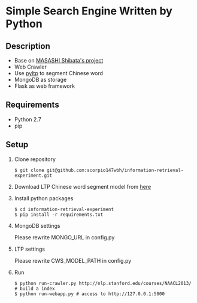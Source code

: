 # Simple Search Engine Written by Python

## Description

- Base on [MASASHI Shibata's project](https://github.com/c-bata/SearchEngine)
- Web Crawler
- Use [pyltp](https://github.com/HIT-SCIR/pyltp) to segment Chinese word
- MongoDB as storage
- Flask as web framework

## Requirements

- Python 2.7
- pip

## Setup

1. Clone repository

    ```
    $ git clone git@github.com:scorpio147wbh/information-retrieval-experiment.git
    ```

1. Download LTP Chinese word segment model from [here](http://pan.baidu.com/share/link?shareid=1988562907&uk=2738088569#path=%252Fltp-models%252F3.2.0%252Fsubmodels)

1. Install python packages

    ```
    $ cd information-retrieval-experiment
    $ pip install -r requirements.txt
    ```

1. MongoDB settings

    Please rewrite MONGO_URL in config.py

1. LTP settings

    Please rewrite CWS_MODEL_PATH in config.py
    
1. Run

    ```
    $ python run-crawler.py http://nlp.stanford.edu/courses/NAACL2013/ # build a index
    $ python run-webapp.py # access to http://127.0.0.1:5000
    ```


